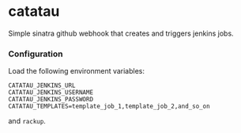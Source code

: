 # catatau

Simple sinatra github webhook that creates and triggers jenkins jobs.

### Configuration

Load the following environment variables:

```
CATATAU_JENKINS_URL
CATATAU_JENKINS_USERNAME
CATATAU_JENKINS_PASSWORD
CATATAU_TEMPLATES=template_job_1,template_job_2,and_so_on
```

and `rackup`.
